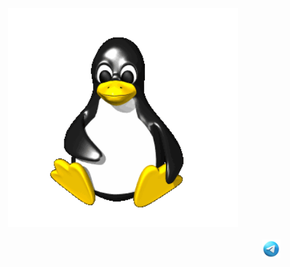 <div align="center">
  <img src="linux.gif" height="350"  alt="Logo">
  <br/> <br/>
  <a href="https://t.me/nik_ter"><img src="telegram.png" width="30" align="right" alt="telegram"/></a>
  <br/>
</div>



<!--

Here are some ideas to get you started:

- 🔭 I’m currently working on ...
- 🌱 I’m currently learning ...
- 👯 I’m looking to collaborate on ...
- 🤔 I’m looking for help with ...
- 💬 Ask me about ...
- 📫 How to reach me: ...
- 😄 Pronouns: ...
- ⚡ Fun fact: ...
-->
